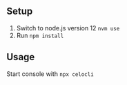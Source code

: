 ## Setup

1. Switch to node.js version 12 `nvm use`
2. Run `npm install`

## Usage

Start console with `npx celocli`
